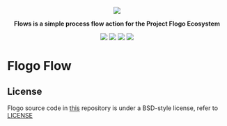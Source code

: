 <p align="center">
  <img src ="https://raw.githubusercontent.com/TIBCOSoftware/flogo/master/images/flogo-ecosystem_Flows.png" />
</p>

<p align="center" >
  <b>Flows is a simple process flow action for the Project Flogo Ecosystem</b>
</p>

<p align="center">
  <img src="https://travis-ci.org/project-flogo/flow.svg?branch=master"/>
  <img src="https://img.shields.io/badge/dependencies-up%20to%20date-green.svg"/>
  <img src="https://img.shields.io/badge/license-BSD%20style-blue.svg"/>
  <a href="https://gitter.im/project-flogo/Lobby?utm_source=share-link&utm_medium=link&utm_campaign=share-link"><img src="https://badges.gitter.im/Join%20Chat.svg"/></a>
</p>

# Flogo Flow


## License 
Flogo source code in [this](https://github.com/qingcloudhx/strem) repository is under a BSD-style license, refer to [LICENSE](https://github.com/qingcloudhx/strem/blob/master/LICENSE)
